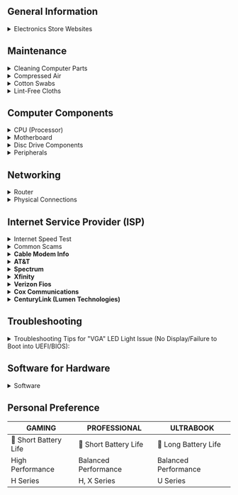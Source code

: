 ## General Information

<details>
<summary>Electronics Store Websites</summary>
<p>

- [newegg](https://www.newegg.com/)
- [Amazon](https://www.amazon.com/gp/browse.html?node=172282)
- [Micro Center](https://www.microcenter.com/)

</p>
</details>

## Maintenance

<details>
<summary>Cleaning Computer Parts</summary>
<p>

## Isopropyl Alcohol

**Usage:**
- Ideal for cleaning electronic components, including CPUs, GPUs, and connectors.
- Effective for removing thermal paste and dust buildup.

**Application:**
1. Dampen a lint-free cloth or cotton swab with isopropyl alcohol.
2. Gently wipe the surfaces, ensuring thorough cleaning.
3. Allow components to dry completely before reassembly.

**Note:**
- Use a high-percentage isopropyl alcohol (at least 90%) for better results.
- Ensure the computer is powered off and unplugged before cleaning.

</p>
</details>

<details>
<summary>Compressed Air</summary>

## Usage

- Effective for removing dust from hard-to-reach areas, fans, and heat sinks.

## Application

1. Hold fans in place to prevent them from spinning during cleaning.
2. Use short bursts of compressed air to blow away dust.
3. Pay attention to vents, heatsinks, and other components with dust buildup.

## Note

- Use the compressed air in a well-ventilated area.
- Hold fans in place to prevent them from spinning during cleaning.

</details>

<details>
<summary>Cotton Swabs</summary>

## Usage

- Useful for detailed cleaning of small components and connectors.

## Application

1. Dampen the cotton swab with isopropyl alcohol.
2. Gently clean connectors, ports, and other small components.
3. Dispose of swabs after use to prevent cross-contamination.

## Note

- Be gentle to avoid damaging delicate components.
- Use a new swab for each cleaning session.

</details>

<details>
<summary>Lint-Free Cloths</summary>

## Usage

- Suitable for wiping down surfaces without leaving lint or fibers.

## Application

1. Dampen the lint-free cloth with isopropyl alcohol.
2. Wipe down surfaces, including the exterior of the computer case.
3. Ensure thorough drying before reassembly.

## Note

- Avoid using regular paper towels, as they may leave debris.

</details>

## Computer Components

<details>
<summary>CPU (Processor)</summary>

<details>
<summary>Processor Breakdown (Example)</summary>

* **Core i7-11800H**
  * i7 = High-Performance Series/Tier
  * 11 = 11th Generaton
  * 800 = Specific Model #
  * H = High Performance
* **Ryzen 7 5800X**
  * 7 = 7th Generation (Note: AMD Ryzen processors don't strictly follow a numeric generation naming convention like Intel)
  * 5800 = Specific Model #
  * X = High-Performance Desktop Processor

</details>

<details>
<summary>Processor Overview</summary>

| Tier     | Intel          | AMD             | Description                               | Average Price Range      | Power Consumption Range  |
|----------|----------------|-----------------|-------------------------------------------|--------------------------|--------------------------|
| Entry    | Core i3         | Ryzen 3         | Budget-Friendly                           | $100 - $200              | Low to Moderate          |
| Mid-Range| Core i5         | Ryzen 5         | Mainstream Performance                    | $200 - $300              | Moderate to Moderate-High|
| High-Perf| Core i7         | Ryzen 7         | High-Performance                          | $300 - $500              | Moderate-High            |
| Enthusiast| Core i9        | Ryzen 9         | Enthusiast and High-End Performance       | $500 - $1000+            | High                     |

</details>

<details>
<summary>Processor Suffixes Reference</summary>

| Suffix  | Intel Description                                     | AMD Description                                      |
|---------|-------------------------------------------------------|-------------------------------------------------------|
| U       | Ultra-Low Power                                       | Ultra-Low Power                                       |
| Y       | Extremely Low Power                                   | -                                                     |
| H       | High Performance Graphics                             | -                                                     |
| HQ/HK   | High-Performance, Unlocked (Mobile)                   | High-Performance (HS may be efficient)                 |
| G       | Iris Xe Graphics                                      | Radeon Vega Graphics                                  |
| C/K     | Unlocked Multiplier                                   | -                                                     |
| F       | No Integrated Graphics                                | -                                                     |
| T       | Power-Optimized                                       | Power-Optimized                                       |
| X       | Extreme Performance                                   | High Performance                                      |
| E       | Embedded                                              | -                                                     |
| XT      | -                                                     | eXtended Frequency Range, High Performance            |
| GE      | -                                                     | Graphics Edition (Integrated Graphics)                |
| PRO     | -                                                     | Professional Series                                   |
| +       | Enhanced or Advanced version                          | -                                                     |
| S       | Special Edition                                       | -                                                     |
| -       | -                                                     | Special Edition                                       |

</details>

</details>

<details>
<summary>Motherboard</summary>

<details>
<summary>BIOS/UEFI Flashback (USB)</summary>

**Brick Recovery:**
Utilize BIOS/UEFI Flashback with a formatted USB containing a compatible BIOS/UEFI to revive a bricked motherboard.

### Steps

* **USB Setup:**
  * Format USB to FAT32.
  * Download latest BIOS.
  * Save to USB root.

* **Flashback:**
  * Power off.
  * Insert USB.
  * Press & hold Flashback button.

* **Wait & Power On:**
  * Wait for the process.
  * Power on; check updated BIOS.

</details>

<details>
<summary>CMOS Battery (CR2032 3V Lithium Battery)</summary>

* [LiCB](https://www.amazon.com/dp/B071D4DKTZ)
* [Energizer](https://www.amazon.com/dp/B0002RID4G)

</details>

<details>
<summary>Clear/Reset CMOS Methods</summary>

**CMOS Reset Button (if available):**
Some motherboards have a dedicated CMOS reset button.
Locate the button on the motherboard.
Power off the computer and press the button for a few seconds.

**Jumper Method:**
Locate the CMOS jumper on the motherboard.
Power off the computer.
Move the jumper from its default position to the clear position.
Wait for a few seconds, then move the jumper back to its original position.

**Battery Removal:**
Power off the computer and disconnect it from the power source.
Locate the CMOS battery on the motherboard.
Remove the CMOS battery carefully.
Wait for about 5-10 minutes, then reinsert the battery.

**Power Drain Method:**
Power off the computer and unplug it.
Press and hold the power button for 15-20 seconds.
Reconnect the power and turn on the computer.

**BIOS/UEFI Settings:**
Enter the BIOS/UEFI settings during system boot (usually by pressing DEL, F2, or another key).
Navigate to the "Reset to default" or "Load optimized defaults" option.
Save changes and exit.

</details>

<details>
<summary>EZ Debug LED</summary>

* 🟥 CPU
  * indicates CPU is not detected or fail.
* 🟨 DRAM
  * indicates DRAM is not detected or fail.
* ⬜ VGA
  * indicates GPU is not detected or fail.
* 🟩 BOOT
  * indicates the booting device is not detected or fail.

</details>

</details>

<details>
<summary>Disc Drive Components</summary>

<details>
<summary>Ripping Media</summary>

* **YT Guide - [Link](https://youtu.be/S2yze4DUCT0)**
* **Software**
  * **[MakeMKV (v1.17.6)](https://makemkv.com/)**
    * [Download ⬇️](https://makemkv.com/download/Setup_MakeMKV_v1.17.6.exe)
    * [Current Beta Key](https://forum.makemkv.com/forum/viewtopic.php?t=1053): `T-nG89YZ0OKvZx4umZwYcU0bh2M5DwF7hcp3JeoMn0zzbQG@zgvLRURcxMSN6ldZzF72`
    * [SDFtool Flasher (v1.3.5) - Download ⬇️](https://www.mediafire.com/file/rak1mk0p0qlqa0t/SDFtool+Flasher+%28v1.3.5%29.zip/file)
    * ["All You Need Firmware Pack" - Download ⬇️](https://www.mediafire.com/file/ph1ap2egi441epk/All+You+Need+Firmware+Pack+%28MartyMcNuts%29.zip/file)
  * **[HandBrake (1.7.2)](https://handbrake.fr/)**
    * [Website](https://handbrake.fr/)
    * [GitHub](https://github.com/HandBrake/HandBrake/releases/latest)
* **Torrenting Websites**
  * [YTS](https://yts.mx/)
  * [1337x](https://1337x.to/)
  * [Torrent Galaxy](https://torrentgalaxy.to/)
  * [The Pirate Bay](https://thepiratebay.org/index.html)
  * [Lime Torrents](https://limetorrent.cc/)

</details>

<details>
<summary>Optical Drives</summary>

* **[#1 - LG WH16NS40](https://www.amazon.com/dp/B00E7B08MS)**
* **[#2 - LG WH14NS40](https://www.amazon.com/dp/B007VPGL5U)**
* **[#3 - ASUS BW-16D1HT](https://www.amazon.com/dp/B00DWFPDJI)**
* **[#4 - ASUS BW-16D1X-U](https://www.amazon.com/dp/B071VP89X1)**

</details>

<details>
<summary>External Enclosures</summary>

* **[#1 - NexStar DX2](https://www.amazon.com/dp/B09SS74KCN)**
  * [NexStar](https://www.amazon.com/dp/B07452Z3KH)
* **[#2 - NexStar DX](https://www.amazon.com/dp/B01MRUN0HQ)**
* **[#3 - OWC Mercury Pro](https://www.amazon.com/dp/B06XRCCV44)**

</details>

</details>


<details>
<summary>Peripherals</summary>

<details>
<summary>Mouse</summary>
 
- [Logitech G502 HERO](https://www.amazon.com/dp/B07GBZ4Q68)

</details>

<details>
<summary>Keyboard</summary>



</details>

<details>
<summary>Microphone</summary>

- [Blue Yeti](https://www.amazon.com/dp/B00N1YPXW2)
- [Shure SM7B](https://www.amazon.com/dp/B0002E4Z8M)
- [Shure MV7X](https://www.amazon.com/dp/B09BZZCGC8)

</details>

<details>
<summary>Headphones</summary>

- Music
  - [HIFIMAN SUNDARA](https://www.amazon.com/dp/B077XDWT7X)
  - [Sennheiser HD 660S2](https://www.amazon.com/dp/B0BRT1ZN7Q)
  - [beyerdynamic DT 990 Pro](https://www.amazon.com/dp/B0011UB9CQ)
- Bass
  - [Skullcandy Crusher ANC 2](https://www.amazon.com/dp/B0C9L8ZR6Q)
  - [Skullcandy Crusher Evo](https://www.amazon.com/dp/B0CBLM9MMC)

</details>

<details>
<summary>Monitor/Display</summary>

## Adaptive Sync Technologies
- **G-Sync**: Developed by Nvidia. Compatible with Nvidia graphics cards. G-Sync monitors tend to be more expensive due to proprietary technology.
- **FreeSync**: Developed by AMD. Compatible with AMD graphics cards. FreeSync monitors are generally more affordable.

## Key Considerations
1. **Resolution**: Opt for at least Full HD (1920x1080) for crisp visuals, with higher resolutions providing sharper images.
2. **Refresh Rate**: Choose a monitor with a refresh rate of 144Hz or higher for smoother motion and reduced blur.
3. **Response Time**: Look for a response time of 5ms or lower to minimize ghosting and motion blur.
4. **Panel Technology**: Decide between TN (fast response times), IPS (better color accuracy), or VA (balanced performance).
5. **Adaptive Sync**: Ensure compatibility with AMD FreeSync or NVIDIA G-SYNC to reduce screen tearing and stuttering.
6. **Input Lag**: Prioritize monitors with low input lag for responsive gameplay.
7. **Size and Aspect Ratio**: Consider screen size and aspect ratio based on personal preference and gaming setup.
8. **Connectivity**: Check for ample input ports like HDMI, DisplayPort, or USB-C to connect gaming devices.
9. **Additional Features**: Evaluate extras like built-in speakers, adjustable stands, or RGB lighting based on your needs.
10. **Price and Budget**: Set a budget and prioritize features accordingly for the best value.

## Arm Stands
- 1 Arm Stands
  - [HUANUO Single Monitor Mount](https://www.amazon.com/dp/B07T3KCQ94)
- 2 Arm Stands
  - [HUANUO Dual Monitor Stand](https://www.amazon.com/dp/B07T5SY43L)
- 3 Arm Stands
  - [HUANUO Triple Monitor Mount](https://www.amazon.com/dp/B084RF63FK)

</details>


</details>


## Networking

<details>
<summary>Router</summary>

* **[pfSense](https://www.pfsense.org/)**
  * Addon: pfBlocker-NG
* **[OpenWrt](https://openwrt.org/)**
* **[Pi-hole](https://pi-hole.net/)**
  * [Pi-hole Lists](https://firebog.net/)
  * [YT Guide](https://www.youtube.com/watch?v=0wpn3rXTe0g)

- [How To Bypass AT&T Fiber BGW320 w/ WAS-110 SFP+](https://youtu.be/3rIsq8tW8js)

</details>

<details>
<summary>Physical Connections</summary>

* **ISP (Coax) --> Cable Modem --> Router**
* **ISP (SFP/Fiber) --> Fiber Modem --> SFP/Fiber to RJ45/Ethernet Converter/Adapter --> Router**

* **Converters/Adapters**
  * [Coax to RJ45 (MoCA)](https://www.amazon.com/dp/B013J7OBUU)
  * [SFP to RJ45](https://www.amazon.com/dp/B003CFATL0)

* [AT&T Internet equipment](https://www.att.com/support/article/u-verse-high-speed-internet/KM1011652/)

![image](https://github.com/Scrut1ny/Hardware-Guide/assets/53458032/91969929-b5a8-403f-ba4c-2059b9f2138f)

</details>

## Internet Service Provider (ISP)

<details>
<summary>Internet Speed Test</summary>

* [LibreSpeed](https://librespeed.org/)
* [Speedtest](https://www.speedtest.net/)
* [Fast](https://fast.com/)
* [cloudflare](https://speed.cloudflare.com/)

</details>

<details>
<summary>Common Scams</summary>

* **MBps and Mbps Deception:**
  ISPs may deceive users by advertising Mbps (Megabits per second) instead of MBps (Megabytes per second), which is eight times smaller. This can lead to confusion about actual internet speeds. Be vigilant and read the fine print for informed decisions.
  | Mb/s (Megabit per second) | MB/s (Megabyte per second) |
  |-|-|
  | 300 | 37.5 |
  | 500 | 62.5 |
  | 1000 (1 Gig) | 125 |
  | 2000 (2 Gig) | 250 |
  | 5000 (5 Gig) | 625 |

* **Introductory Rates:**
  ISPs often offer attractive introductory rates that later increase significantly. Users may sign up for a seemingly affordable plan, only to face higher bills after the initial period.

* **Hidden Fees:**
  Additional fees, such as equipment rental charges or installation fees, may not be clearly disclosed upfront, contributing to unexpected costs for users.

* **Data Caps:**
  Some ISPs impose data caps on users, limiting the amount of data they can use each month. These caps may not be prominently highlighted, leading to unexpected overage charges.

* **Throttling:**
  ISPs may engage in data throttling, slowing down internet speeds for specific activities like streaming or file sharing. This practice might not be clearly communicated to users.

* **Unreliable Speed Guarantees:**
  Speed guarantees in ISP contracts may come with disclaimers, allowing for variations in service. Users may not receive the consistently high speeds they expect.

* **Contract Lengths:**
  Long-term contracts with hefty termination fees can lock users into agreements without adequate flexibility. Clear information about contract terms may be buried in the fine print.

* **Limited Competition:**
  In areas with limited ISP options, companies may not feel the pressure to provide competitive pricing or improved services, leaving users with fewer alternatives.

</details>

<details>
<summary><strong>Cable Modem Info</strong></summary>
<p>

## DOCSIS (Data Over Cable Service Interface Specification)

- **DOCSIS 3.1**
  - Increased Bandwidth: Up to 10 Gbps downstream and 1-2 Gbps upstream.
  - Improved Efficiency: Uses 4096-QAM and OFDM for better data transmission.
  - Lower Latency: Enhanced for real-time applications like online gaming and VoIP.
  - Backward Compatibility: Compatible with DOCSIS 3.0 equipment.
  - Energy Efficiency: Features designed to reduce power consumption.
  - Enhanced Security: Offers stronger encryption and security measures.

- **DOCSIS 3.0**
  - Increased Bandwidth: Supports up to 1 Gbps downstream and up to 200 Mbps upstream.
  - Channel Bonding: Combines multiple channels to increase data transfer rates.
  - IPv6 Support: Provides support for the latest Internet Protocol version 6 (IPv6).
  - Backward Compatibility: Compatible with previous DOCSIS standards.
  - Improved Security: Enhanced security features over DOCSIS 2.0, including AES encryption.
  - Quality of Service (QoS): Improved QoS features for better management of data traffic prioritization.

## Recommended Modems

- [Motorola MB8600](https://www.amazon.com/dp/B0723599RQ)
  - 1 Gbps
  - DOCSIS 3.1
  - Compatible with: Xfinity, Spectrum, Optimum, and Cox
- [NETGEAR CM1000](https://www.amazon.com/dp/B01I5TJGSE)
  - 1 Gbps
  - DOCSIS 3.1
  - Compatible with: Xfinity, Spectrum, Optimum, and Cox

</p>
</details>

<details>
<summary><strong>AT&T</strong></summary>
<p>

- **Pricing:** Competitive pricing with various plans tailored to different needs.
- **Coverage:** Extensive coverage, especially in urban and suburban areas.
- **Customer Service:** Offers various channels for support, including phone, chat, and in-person services at AT&T stores.
- **Key Features:**
  - No price increase at 12 months.
  - No annual contract.
  - No data caps on many plans, allowing for unlimited data usage.
  - No equipment fees, with included gateway for internet service.

</p>
</details>

<details>
<summary><strong>Spectrum</strong></summary>
<p>

- **Pricing:** Offers straightforward pricing with promotional rates for new customers.
- **Coverage:** Wide coverage area, particularly strong in metropolitan areas.
- **Customer Service:** 24/7 customer support available via phone, chat, and email.
- **Key Features:**
    - No contracts, providing flexibility to change or cancel service without penalty.
    - No data caps, ensuring unlimited internet usage without overage fees.
    - Free modem and antivirus software, adding value to the service.

</p>
</details>

<details>
<summary><strong>Xfinity</strong></summary>
<p>

- **Pricing:** Flexible pricing with promotional offers for new customers; prices vary based on region.
- **Coverage:** One of the largest coverage footprints in the U.S., especially strong in the Northeast, Midwest, and parts of the West Coast.
- **Customer Service:** Offers multiple channels for support but has received mixed reviews on customer service quality.
- **Key Features:**
    - Various plans with different speeds and pricing to suit different user needs.
    - Offers bundles for Internet, TV, and phone service.
    - Equipment rental fees apply, with options to use your own modem to save on rental fees.

</p>
</details>

<details>
<summary><strong>Verizon Fios</strong></summary>
<p>

- **Pricing:** Competitive, especially for the fiber-optic service with higher speeds.
- **Coverage:** Primarily available in the Northeastern U.S.
- **Customer Service:** Generally receives favorable reviews for customer support.
- **Key Features:**
    - 100% fiber-optic network offering fast download and upload speeds.
    - No annual contract with a price guarantee for up to 24 months on some plans.
    - No data caps, allowing for unlimited internet usage.

</p>
</details>

<details>
<summary><strong>Cox Communications</strong></summary>
<p>

- **Pricing:** Offers a range of plans with promotional prices for the first 12 months.
- **Coverage:** Primarily available in the Southwest, Central U.S., and parts of the East Coast.
- **Customer Service:** Offers support through various channels, including online, phone, and in-person.
- **Key Features:**
    - Offers a variety of Internet, TV, phone, and smart home services.
    - Data caps apply, but there are options for unlimited data plans.
    - Equipment rental fee, with the option to use your own compatible modem.

</p>
</details>

<details>
<summary><strong>CenturyLink (Lumen Technologies)</strong></summary>
<p>

- **Pricing:** Price-for-Life guarantee on some plans, where the monthly rate doesn't increase as long as you keep your plan.
- **Coverage:** Wide coverage, especially in rural and suburban areas.
- **Customer Service:** Offers standard support options including phone and chat.
- **Key Features:**
    - No contract required, providing flexibility to customers.
    - Offers both DSL and fiber-optic internet options, with varying speeds and availability.
    - Data caps may apply, depending on the plan.

</p>
</details>

## Troubleshooting

<details>
<summary>Troubleshooting Tips for "VGA" LED Light Issue (No Display/Failure to Boot into UEFI/BIOS):</summary>

**Solutions:**

- Verify cable connections; ensure all are securely in place.
- Clear the CMOS.
- Check if your CPU supports iGPU (Integrated Graphics); attempt to get output from the motherboard instead of the GPU.
- Attempt taking out the GPU, cleaning the pins, and blowing out all dust, etc., then reinserting the GPU.
- Troubleshoot RAM issues; try booting with 1 or 2 RAM sticks, testing different sticks as one may be faulty.
- If the motherboard is potentially bricked, update the UEFI/BIOS by placing a fresh image on a flash drive. Connect it to the Flash BIOS port in the I/O port area and use the Flash BIOS Button if available. If you don't have this option, you will have to replace the UEFI firmware chip on the motherboard or just acquire a new motherboard.
- If possible, check how the GPU acts in another currently working system.
- [NVIDIA GPU Firmware Update Tool for DisplayID](https://nvidia.custhelp.com/app/answers/detail/a_id/5233/~/nvidia-gpu-firmware-update-tool-for-displayid) - [Download Link](https://us.download.nvidia.com/Windows/uefi/firmware/1.1/NVIDIA_DisplayID_Firmware_Updater_1.1-x64.exe)

</details>

## Software for Hardware

<details>
<summary>Software</summary>

- [WizTree](https://www.diskanalyzer.com/) - [Download ⬇️](https://www.diskanalyzer.com/download)
- [ValiDrive](https://www.grc.com/validrive.htm) - [Download ⬇️](https://www.grc.com/files/validrive.exe)
- [OpenRGB](https://openrgb.org/index.html) - [Download ⬇️](https://openrgb.org/#downloads)

</details>

## Personal Preference
| GAMING | PROFESSIONAL | ULTRABOOK |
|-|-|-|
| 🪫 Short Battery Life | 🪫 Short Battery Life | 🔋 Long Battery Life |
| High Performance | Balanced Performance | Balanced Performance |
| H Series | H, X Series | U Series |
